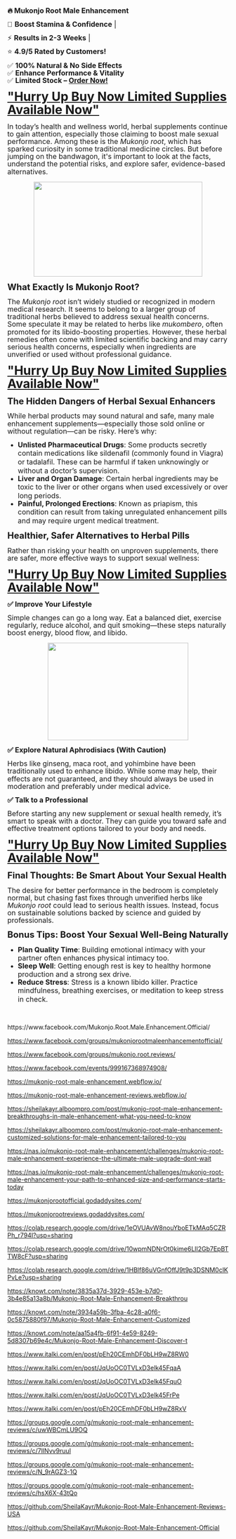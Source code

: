 <p><b><span style="font-family: &quot;Segoe UI Emoji&quot;,sans-serif; font-size: 12.0pt; line-height: 107%; mso-bidi-font-family: &quot;Segoe UI Emoji&quot;;">🔥</span></b><b><span style="font-size: 12.0pt; line-height: 107%;">&nbsp;Mukonjo Root Male Enhancement</span></b></p>

<p class="MsoNormal"><span style="font-family: &quot;Segoe UI Emoji&quot;,sans-serif; font-size: 12.0pt; line-height: 107%; mso-bidi-font-family: &quot;Segoe UI Emoji&quot;;">💪</span><span style="font-size: 12.0pt; line-height: 107%;">&nbsp;<b>Boost Stamina &amp;
Confidence</b>&nbsp;|<o:p></o:p></span></p>

<p class="MsoNormal"><span style="font-family: &quot;Segoe UI Emoji&quot;,sans-serif; font-size: 12.0pt; line-height: 107%; mso-bidi-font-family: &quot;Segoe UI Emoji&quot;;">⚡</span><span style="font-size: 12.0pt; line-height: 107%;">&nbsp;<b>Results in 2-3 Weeks</b>&nbsp;|<o:p></o:p></span></p>

<p class="MsoNormal"><span style="font-family: &quot;Segoe UI Emoji&quot;,sans-serif; font-size: 12.0pt; line-height: 107%; mso-bidi-font-family: &quot;Segoe UI Emoji&quot;;">⭐</span><span style="font-size: 12.0pt; line-height: 107%;">&nbsp;<b>4.9/5 Rated by Customers!</b><o:p></o:p></span></p>

<p class="MsoNormal"><span style="font-family: &quot;Segoe UI Emoji&quot;,sans-serif; font-size: 12.0pt; line-height: 107%; mso-bidi-font-family: &quot;Segoe UI Emoji&quot;;">✅</span><span style="font-size: 12.0pt; line-height: 107%;">&nbsp;<b>100% Natural &amp; No Side
Effects</b><br />
</span><span style="font-family: &quot;Segoe UI Emoji&quot;,sans-serif; font-size: 12.0pt; line-height: 107%; mso-bidi-font-family: &quot;Segoe UI Emoji&quot;;">✅</span><span style="font-size: 12.0pt; line-height: 107%; mso-ascii-font-family: Calibri; mso-bidi-font-family: Calibri; mso-hansi-font-family: Calibri;">&nbsp;</span><b><span style="font-size: 12.0pt; line-height: 107%;">Enhance Performance &amp; Vitality</span></b><span style="font-size: 12.0pt; line-height: 107%;"><br />
</span><span style="font-family: &quot;Segoe UI Emoji&quot;,sans-serif; font-size: 12.0pt; line-height: 107%; mso-bidi-font-family: &quot;Segoe UI Emoji&quot;;">✅</span><span style="font-size: 12.0pt; line-height: 107%; mso-ascii-font-family: Calibri; mso-bidi-font-family: Calibri; mso-hansi-font-family: Calibri;">&nbsp;</span><b><span style="font-size: 12.0pt; line-height: 107%;">Limited Stock –&nbsp;<a href="https://nutraleafs.com/sizeca" rel="nofollow" target="_blank">Order Now!</a></span></b><span style="font-size: 12.0pt; line-height: 107%;"><o:p></o:p></span></p>

<p class="MsoNormal"><span style="font-size: 12.0pt; line-height: 107%;"><b style="font-size: medium;"><span style="font-size: 21pt; line-height: 29.96px;"><a href="https://nutraleafs.com/sizeca" rel="nofollow" target="_blank">"Hurry Up Buy Now Limited Supplies Available Now"</a></span></b></span></p><p class="MsoNormal"><span style="font-size: 12.0pt; line-height: 107%;">In today’s
health and wellness world, herbal supplements continue to gain attention,
especially those claiming to boost male sexual performance. Among these is the <i>Mukonjo
root</i>, which has sparked curiosity in some traditional medicine circles. But
before jumping on the bandwagon, it's important to look at the facts,
understand the potential risks, and explore safer, evidence-based alternatives.</span></p><div class="separator" style="clear: both; text-align: center;"><a href="https://nutraleafs.com/sizeca" imageanchor="1" rel="nofollow" style="margin-left: 1em; margin-right: 1em;" target="_blank"><img border="0" data-original-height="700" data-original-width="1245" height="216" src="https://blogger.googleusercontent.com/img/b/R29vZ2xl/AVvXsEhMhGtTZU0VzmKeYRT2cO-IO_S2WoeY5e3hGFhi6vaAJt2yFsRygqYx7GIBs6FaDANuBvH_RDkZejBaKPU_nScE9Yp6o69hqDr6mkfZV-PD_rHR1ARoh856FXhh1_VfDf6sTeAScPTATwUZPIVCBxBtzNZwf0ZI_2Yguu-X0tqkcuR5lgv5y7Pq4RQdvQWH/w384-h216/Male%20Enhancement%2015.webp" width="384" /></a></div><o:p></o:p><p></p>

<p class="MsoNormal"><b><span style="font-size: 15.0pt; line-height: 107%;">What
Exactly Is Mukonjo Root?</span></b></p>

<p class="MsoNormal"><span style="font-size: 12.0pt; line-height: 107%;">The <i>Mukonjo
root</i> isn’t widely studied or recognized in modern medical research. It
seems to belong to a larger group of traditional herbs believed to address
sexual health concerns. Some speculate it may be related to herbs like <i>mukombero</i>,
often promoted for its libido-boosting properties. However, these herbal
remedies often come with limited scientific backing and may carry serious
health concerns, especially when ingredients are unverified or used without
professional guidance.<o:p></o:p></span></p>

<p class="MsoNormal"><b><span style="font-size: 21pt; line-height: 29.96px;"><a href="https://nutraleafs.com/sizeca" rel="nofollow" target="_blank">"Hurry Up Buy Now Limited Supplies Available Now"</a></span></b></p><p class="MsoNormal"><b><span style="font-size: 15.0pt; line-height: 107%;">The
Hidden Dangers of Herbal Sexual Enhancers<o:p></o:p></span></b></p>

<p class="MsoNormal"><span style="font-size: 12.0pt; line-height: 107%;">While herbal
products may sound natural and safe, many male enhancement
supplements—especially those sold online or without regulation—can be risky.
Here’s why:<o:p></o:p></span></p>

<ul style="margin-top: 0cm;" type="disc">
 <li class="MsoNormal" style="mso-list: l1 level1 lfo1; tab-stops: list 36.0pt;"><b><span style="font-size: 12.0pt; line-height: 107%;">Unlisted Pharmaceutical Drugs</span></b><span style="font-size: 12.0pt; line-height: 107%;">: Some products secretly contain
     medications like sildenafil (commonly found in Viagra) or tadalafil. These
     can be harmful if taken unknowingly or without a doctor’s supervision.<o:p></o:p></span></li>
 <li class="MsoNormal" style="mso-list: l1 level1 lfo1; tab-stops: list 36.0pt;"><b><span style="font-size: 12.0pt; line-height: 107%;">Liver and Organ Damage</span></b><span style="font-size: 12.0pt; line-height: 107%;">: Certain herbal ingredients may
     be toxic to the liver or other organs when used excessively or over long
     periods.<o:p></o:p></span></li>
 <li class="MsoNormal" style="mso-list: l1 level1 lfo1; tab-stops: list 36.0pt;"><b><span style="font-size: 12.0pt; line-height: 107%;">Painful, Prolonged Erections</span></b><span style="font-size: 12.0pt; line-height: 107%;">: Known as priapism, this
     condition can result from taking unregulated enhancement pills and may
     require urgent medical treatment.<o:p></o:p></span></li>
</ul>

<p class="MsoNormal"><b><span style="font-size: 15.0pt; line-height: 107%;">Healthier,
Safer Alternatives to Herbal Pills<o:p></o:p></span></b></p>

<p class="MsoNormal"><span style="font-size: 12.0pt; line-height: 107%;">Rather than
risking your health on unproven supplements, there are safer, more effective
ways to support sexual wellness:<o:p></o:p></span></p>

<p class="MsoNormal"><b><span style="font-size: 21pt; line-height: 29.96px;"><a href="https://nutraleafs.com/sizeca" rel="nofollow" target="_blank">"Hurry Up Buy Now Limited Supplies Available Now"</a></span></b></p><p class="MsoNormal"><b><span style="font-family: &quot;Segoe UI Emoji&quot;,sans-serif; font-size: 12.0pt; line-height: 107%; mso-bidi-font-family: &quot;Segoe UI Emoji&quot;;">✅</span></b><b><span style="font-size: 12.0pt; line-height: 107%;"> Improve Your Lifestyle<o:p></o:p></span></b></p>

<p class="MsoNormal"><span style="font-size: 12.0pt; line-height: 107%;">Simple
changes can go a long way. Eat a balanced diet, exercise regularly, reduce
alcohol, and quit smoking—these steps naturally boost energy, blood flow, and
libido.</span></p><div class="separator" style="clear: both; text-align: center;"><a href="https://nutraleafs.com/sizeca" imageanchor="1" rel="nofollow" style="margin-left: 1em; margin-right: 1em;" target="_blank"><img border="0" data-original-height="750" data-original-width="1080" height="222" src="https://blogger.googleusercontent.com/img/b/R29vZ2xl/AVvXsEjW5uGVqKbmWygRFZUIcZovi0qREDS9rMmmQK4m2MjHu9vLSm7cH61ZGeH56MCTwSHx7YHQwPx1tEhaD-3U3M-voyGsOZWmeAm8D1s0sReqJBMRGvxQgknwSibHr6KIZLRJ9GhWhspJ_CsP4feaGGGP1bzxHaHK-FZsmHcw55Jw5iFBmjJVFUmXCLIyjtMv/s320/Male%20Enhancement%205.jpg" width="320" /></a></div><o:p></o:p><p></p>

<p class="MsoNormal"><b><span style="font-family: &quot;Segoe UI Emoji&quot;,sans-serif; font-size: 12.0pt; line-height: 107%; mso-bidi-font-family: &quot;Segoe UI Emoji&quot;;">✅</span></b><b><span style="font-size: 12.0pt; line-height: 107%;"> Explore Natural Aphrodisiacs (With
Caution)<o:p></o:p></span></b></p>

<p class="MsoNormal"><span style="font-size: 12.0pt; line-height: 107%;">Herbs like
ginseng, maca root, and yohimbine have been traditionally used to enhance
libido. While some may help, their effects are not guaranteed, and they should
always be used in moderation and preferably under medical advice.<o:p></o:p></span></p>

<p class="MsoNormal"><b><span style="font-family: &quot;Segoe UI Emoji&quot;,sans-serif; font-size: 12.0pt; line-height: 107%; mso-bidi-font-family: &quot;Segoe UI Emoji&quot;;">✅</span></b><b><span style="font-size: 12.0pt; line-height: 107%;"> Talk to a Professional<o:p></o:p></span></b></p>

<p class="MsoNormal"><span style="font-size: 12.0pt; line-height: 107%;">Before
starting any new supplement or sexual health remedy, it’s smart to speak with a
doctor. They can guide you toward safe and effective treatment options tailored
to your body and needs.<o:p></o:p></span></p>

<p class="MsoNormal"><b><span style="font-size: 21pt; line-height: 29.96px;"><a href="https://nutraleafs.com/sizeca" rel="nofollow" target="_blank">"Hurry Up Buy Now Limited Supplies Available Now"</a></span></b></p><p class="MsoNormal"><b><span style="font-size: 15.0pt; line-height: 107%;">Final
Thoughts: Be Smart About Your Sexual Health<o:p></o:p></span></b></p>

<p class="MsoNormal"><span style="font-size: 12.0pt; line-height: 107%;">The desire
for better performance in the bedroom is completely normal, but chasing fast
fixes through unverified herbs like <i>Mukonjo root</i> could lead to serious
health issues. Instead, focus on sustainable solutions backed by science and
guided by professionals.<o:p></o:p></span></p>

<p class="MsoNormal"><b><span style="font-size: 15.0pt; line-height: 107%;">Bonus
Tips: Boost Your Sexual Well-Being Naturally<o:p></o:p></span></b></p>

<ul style="margin-top: 0cm;" type="disc">
 <li class="MsoNormal" style="mso-list: l0 level1 lfo2; tab-stops: list 36.0pt;"><b><span style="font-size: 12.0pt; line-height: 107%;">Plan Quality Time</span></b><span style="font-size: 12.0pt; line-height: 107%;">: Building emotional intimacy
     with your partner often enhances physical intimacy too.<o:p></o:p></span></li>
 <li class="MsoNormal" style="mso-list: l0 level1 lfo2; tab-stops: list 36.0pt;"><b><span style="font-size: 12.0pt; line-height: 107%;">Sleep Well</span></b><span style="font-size: 12.0pt; line-height: 107%;">: Getting enough rest is key to
     healthy hormone production and a strong sex drive.<o:p></o:p></span></li>
 <li class="MsoNormal" style="mso-list: l0 level1 lfo2; tab-stops: list 36.0pt;"><b><span style="font-size: 12.0pt; line-height: 107%;">Reduce Stress</span></b><span style="font-size: 12.0pt; line-height: 107%;">: Stress is a known libido
     killer. Practice mindfulness, breathing exercises, or meditation to keep
     stress in check.<o:p></o:p></span></li>
</ul>

<p class="MsoNormal"><span style="font-size: 12.0pt; line-height: 107%;"><o:p>&nbsp;</o:p></span></p>
https://www.facebook.com/Mukonjo.Root.Male.Enhancement.Official/

https://www.facebook.com/groups/mukonjorootmaleenhancementofficial/

https://www.facebook.com/groups/mukonjo.root.reviews/

https://www.facebook.com/events/999167368974908/

https://mukonjo-root-male-enhancement.webflow.io/

https://mukonjo-root-male-enhancement-reviews.webflow.io/

https://sheilakayr.alboompro.com/post/mukonjo-root-male-enhancement-breakthroughs-in-male-enhancement-what-you-need-to-know

https://sheilakayr.alboompro.com/post/mukonjo-root-male-enhancement-customized-solutions-for-male-enhancement-tailored-to-you

https://nas.io/mukonjo-root-male-enhancement/challenges/mukonjo-root-male-enhancement-experience-the-ultimate-male-upgrade-dont-wait

https://nas.io/mukonjo-root-male-enhancement/challenges/mukonjo-root-male-enhancement-your-path-to-enhanced-size-and-performance-starts-today

https://mukonjorootofficial.godaddysites.com/

https://mukonjorootreviews.godaddysites.com/

https://colab.research.google.com/drive/1eOVUAvW8nouYboETkMAq5CZRPh_r794I?usp=sharing

https://colab.research.google.com/drive/10wpmNDNrOt0kime6LlI2Gb7EpBTTW8cF?usp=sharing

https://colab.research.google.com/drive/1HBlf86uVGnfOffJ9t9p3DSNM0clKPvLe?usp=sharing

https://knowt.com/note/3835a37d-3929-453e-b7d0-3b4e85a13a8b/Mukonjo-Root-Male-Enhancement-Breakthrou

https://knowt.com/note/3934a59b-3fba-4c28-a0f6-0c5875880f97/Mukonjo-Root-Male-Enhancement-Customized

https://knowt.com/note/aa15a4fb-6f91-4e59-8249-5d8307b69e4c/Mukonjo-Root-Male-Enhancement-Discover-t

https://www.italki.com/en/post/pEh20CEmhDF0bLH9wZ8RW0

https://www.italki.com/en/post/JqUoOC0TVLxD3elk45FqaA

https://www.italki.com/en/post/JqUoOC0TVLxD3elk45FquO

https://www.italki.com/en/post/JqUoOC0TVLxD3elk45FrPe

https://www.italki.com/en/post/pEh20CEmhDF0bLH9wZ8RxV

https://groups.google.com/g/mukonjo-root-male-enhancement-reviews/c/uwWBCmLU9OQ

https://groups.google.com/g/mukonjo-root-male-enhancement-reviews/c/7lINvv9ruuI

https://groups.google.com/g/mukonjo-root-male-enhancement-reviews/c/N_9rAGZ3-1Q

https://groups.google.com/g/mukonjo-root-male-enhancement-reviews/c/hsX6X-43tQo

https://github.com/SheilaKayr/Mukonjo-Root-Male-Enhancement-Reviews-USA

https://github.com/SheilaKayr/Mukonjo-Root-Male-Enhancement-Official

